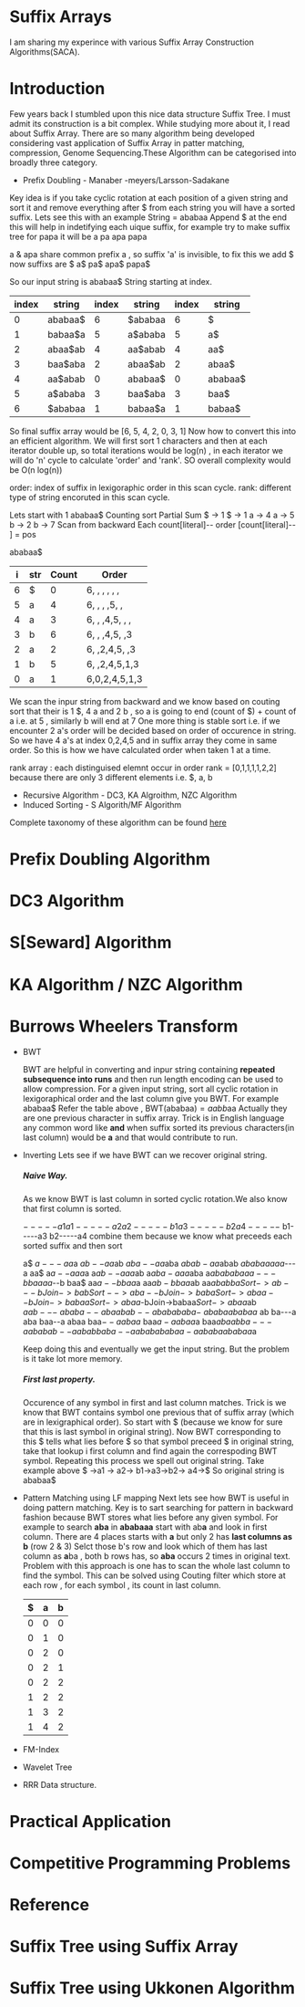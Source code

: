 # Suffix Arrays
I am sharing my experince with various Suffix Array Construction Algorithms(SACA).

# Introduction
Few years back I stumbled upon this nice data structure Suffix Tree. I must admit its construction is a bit complex.
While studying more about it, I read about Suffix Array.
There are so many algorithm being developed considering vast application of Suffix Array in patter matching, compression, Genome Sequencing.These Algorithm can be categorised into broadly three category.

* Prefix Doubling  - Manaber -meyers/Larsson-Sadakane

Key idea is if you take cyclic rotation at each position of a given string and sort it and remove everything after $ from each string you will have a sorted suffix.
Lets see this with an example 
String = ababaa
Append $ at the end this will help in indetifying each uique suffix, for example try to make suffix tree for papa
it will be 
a
pa
apa
papa

a & apa share common prefix a , so suffix 'a' is invisible, to fix this we add $
now suffixs are
$
a$
pa$
apa$
papa$

So our input string is ababaa$
String starting at index.


index | string|index | string|index | string
------|-------|------|-------|------|-------
0| ababaa$       |6| $ababaa          |6| $
1| babaa$a       |5| a$ababa          |5| a$
2| abaa$ab       |4| aa$abab          |4| aa$
3| baa$aba       |2| abaa$ab          |2| abaa$ 
4| aa$abab       |0| ababaa$          |0| ababaa$
5| a$ababa       |3| baa$aba          |3| baa$
6| $ababaa       |1| babaa$a          |1| babaa$

So final suffix array would be [6, 5, 4, 2, 0, 3, 1]
Now how to convert this into an efficient algorithm.
We will first sort 1 characters and then at each iterator double up, so total iterations would be log(n) , in each iterator we will do 'n' cycle to calculate 'order' and 'rank'. SO overall complexity would be O(n log(n))

order: index of suffix in lexigoraphic order in this scan cycle. 
rank:  different type of string encoruted in this scan cycle.

Lets start with 1
ababaa$
Counting sort       Partial Sum 
$ -> 1               $ -> 1
a -> 4               a -> 5    
b -> 2               b -> 7
Scan from backward 
Each count[literal]-- 
order [count[literal]-- ] = pos

ababaa$

i  |str |Count|Order
---|----|-----|-----
6  |  $ |  0  |6, , , , , ,
5  |  a |  4  |6, , , ,5, ,
4  |  a |  3  |6, , ,4,5, , ,
3  |  b |  6  |6, , ,4,5, ,3
2  |  a |  2  |6, ,2,4,5, ,3
1  |  b |  5  |6, ,2,4,5,1,3
0  |  a |  1  |6,0,2,4,5,1,3 

We scan the inpur string from backward and we know based on couting sort that their is 1 $, 4 a and 2 b , so a is going to end  (count of $) + count of a i.e. at 5 , similarly b will end at 7
One more thing is stable sort i.e. if we encounter 2 a's order will be decided based on order of occurence in string.
So we have 4 a's at index 0,2,4,5 and in suffix array they come in same order.
So this is how we have calculated order when taken 1 at a time.

rank array : each distinguised elemnt occur in order 
rank = [0,1,1,1,1,2,2] because there are only 3 different elements i.e. $, a, b



* Recursive Algorithm - DC3, KA Algroithm, NZC Algorithm
* Induced Sorting - S Algorith/MF Algorithm

Complete taxonomy of these algorithm can be found [here](http://www.cas.mcmaster.ca/~bill/best/algorithms/07Taxonomy.pdf)

# Prefix Doubling Algorithm
# DC3 Algorithm
# S[Seward] Algorithm
# KA Algorithm / NZC Algorithm
# Burrows Wheelers Transform
   * BWT
      
      BWT are helpful in converting and inpur string containing **repeated subsequence into runs** and then run length encoding can be         used to allow compression.
      For a given input string, sort all cyclic rotation in lexigoraphical order and the last column give you BWT.
      For example
      ababaa$
      Refer the table above , BWT(ababaa$)   = aabb$aa
      Actually they are one previous character in suffix array.
      Trick is in English language any common word like **and** when suffix sorted its previous characters(in last column) would be           **a** and that would contribute to run.
   * Inverting
       Lets see if we have BWT can we recover original string.
       
       ##### Naive Way.
       
       As we know BWT is last column in sorted cyclic rotation.We also know that first column is sorted.
       
       $-----a1
       a1-----a2
       a2-----b1      
       a3-----b2
       a4-----$
       b1-----a3
       b2-----a4 
       combine them because we know what preceeds each sorted suffix and then sort
       
       a$       $a---a         a$a        $ab--a       a$ab       $aba--a       a$aba       $abab-a      a$abab      $ababaa
       aa       a$---a         aa$        a$a--a       aa$a       a$ab--a       aa$ab       a$aba-a      aa$aba      a$ababa
       ba       aa---b         baa        aa$--b       baa$       aa$a--b       baa$a       aa$ab-b      baa$ab      aa$abab
       ba Sort->ab---b Join -> bab Sort-->aba--b Join->baba Sort->abaa--b Join->babaa Sort->abaa$-bJoin->babaa$Sort->abaa$ab  
       $a       ab---$         $ab        aba--$       $aba       abab--$       $abab       ababa-$      $ababa      ababaa$ 
       ab       ba---a         aba        baa--a       abaa       baa$--a       abaa$       baa$a-a      abaa$a      baa$aba
       ab       ba---a         aba        bab--a       abab       baba--a       ababa       babaa-a      ababaa      babaa$a 
       
       Keep doing this and eventually we get the input string.
       But the problem is it take lot more memory.
       ##### First last property.
       Occurence of any symbol in first and last column matches.
       Trick is we know that BWT contains symbol one previous that of suffix array (which are in lexigraphical order).
       So start with $ (because we know for sure that this is last symbol in original string).
       Now BWT corresponding to this $ tells what lies before $ so that symbol preceed $ in original string, take that lookup i
       first column and find again the correspoding BWT symbol.
       Repeating this process we spell out original string.
       Take example above
       $ ->a1 -> a2-> b1->a3->b2-> a4->$
       So original string is ababaa$
       
   * Pattern Matching using LF mapping
      Next lets see how BWT is useful in doing pattern matching.
      Key is to sart searching for pattern in backward fashion because BWT stores what lies before any given symbol.
      For example to search **aba** in **ababaaa**
      start with ab**a** and look in first column.
      There are 4 places starts with **a** but only 2 has **last columns as b** (row 2 & 3)
      Selct those b's row and look which of them has last column as **a**ba , both b rows has,
      so **aba** occurs 2 times in original text.
      Problem with this approach is one has to scan the whole last column to find the symbol.
      This can be solved using Couting filter which store at each row , for each symbol , its count in last column.
      
      $  |a  |b  
      ---|---|---
      0  | 0 |0
      0  | 1 |0
      0  | 2 |0
      0  | 2 |1
      0  | 2 |2
      1  | 2 |2
      1  | 3 | 2
      1  | 4 |2
      
      
      
   * FM-Index
   * Wavelet Tree
   * RRR Data structure.

# Practical Application
# Competitive Programming Problems
# Reference
# Suffix Tree using Suffix Array
# Suffix Tree using Ukkonen Algorithm

